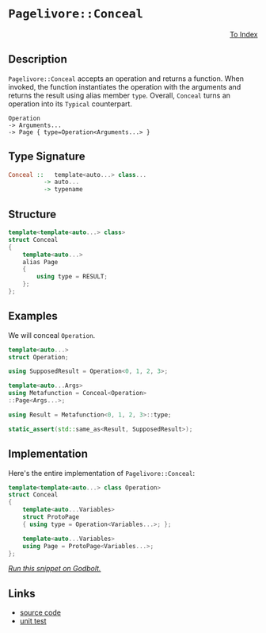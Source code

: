 <!-- Copyright 2024 Feng Mofan
SPDX-License-Identifier: Apache-2.0 -->

# `Pagelivore::Conceal`

<p style='text-align: right;'><a href="../../../facilities/metafunctions.md#pagelivore-conceal">To Index</a></p>

## Description

`Pagelivore::Conceal` accepts an operation and returns a function.
When invoked, the function instantiates the operation with the arguments and returns the result using alias member `type`.
Overall, `Conceal` turns an operation into its `Typical` counterpart.

<pre><code>Operation
-> Arguments...
-> Page { type=Operation&lt;Arguments...&gt; }</code></pre>

## Type Signature

```Haskell
Conceal ::   template<auto...> class... 
          -> auto...
          -> typename
```

## Structure

```C++
template<template<auto...> class>
struct Conceal
{
    template<auto...>
    alias Page
    {
        using type = RESULT;
    };
};
```

## Examples

We will conceal `Operation`.

```C++
template<auto...>
struct Operation;

using SupposedResult = Operation<0, 1, 2, 3>;

template<auto...Args>
using Metafunction = Conceal<Operation>
::Page<Args...>;

using Result = Metafunction<0, 1, 2, 3>::type;

static_assert(std::same_as<Result, SupposedResult>);
```

## Implementation

Here's the entire implementation of `Pagelivore::Conceal`:

```C++
template<template<auto...> class Operation>
struct Conceal
{
    template<auto...Variables>
    struct ProtoPage
    { using type = Operation<Variables...>; };

    template<auto...Variables>
    using Page = ProtoPage<Variables...>;
};
```

[*Run this snippet on Godbolt.*](https://godbolt.org/#z:OYLghAFBqd5QCxAYwPYBMCmBRdBLAF1QCcAaPECAMzwBtMA7AQwFtMQByARg9KtQYEAysib0QXACx8BBAKoBnTAAUAHpwAMvAFYTStJg1DIApACYAQuYukl9ZATwDKjdAGFUtAK4sGIAKwAzKSuADJ4DJgAcj4ARpjEIGYAnKQADqgKhE4MHt6%2BAcEZWY4C4ZExLPGJKbaY9qUMQgRMxAR5Pn5BdQ05za0E5dFxCUmpCi1tHQXdEwNDldVjAJS2qF7EyOwcBJgsaQa7JoFuu/uHmMduTF5EAHQPx9gA1MgGCgrPAPJpCUyNTxMGgAghNiF4HM8PAwtmIgcCTAB2Kwg55o55nA7/S4nG73B4ANVaeCYsXoCkBqPRYIhBGeymIqCIyiYwEuVLRSIszy8WSMGIAnr9nscACLfX7Ef45K5E4gksmYBQPO6AwLcpGi44ohEcjF7LFHXG3VAquUK8mU4Honl84D01mYEWBcUMpmoFls2XE0nklVqnWa7Xw%2BEAegAVJGo9HQ2GowAVbBCeNR2MgiPRzNp3UIsyBCJvLxYZ1uNAwzBpAgUwLYEMgzEXK5402PGvwmmQn5/AHquvA3kRe1CLxpYqYdAAJSVXlodLFEu7MpOGlIzy4q7Mq8CAb7DexTZNKuBxGA1drIIH/IAspgWlQvDDGs7xdDYbQrl2pT3z8CQCBPTibjHqe/ptr2ILwpe9pTgoM5zi6zw3neD4OEubgrmuG5bk8f4EEKOKBiCcyOMgAD6TAfAkBAQBM6B/gorCYOR1ZuDBcGrsOo6ZOObGzk8yzahwqy0Jw/i8H4HBaKQqCcG41jWM8CjrJsTrmIEPCkAQmhCasADWASSHcGiSFwiKBBo/gaGYABs1lmAAHPZ%2BicJIvAsBIGgrhJUkyRwvAKCAK5aZJQmkHAsAwIgIDrAQaS3OQlBoPsdAJFEjGcKo9nWQAtNZkjPMAyDIGuhlmLw46ECQeB0eu/CCCIYjsFIMiCIoKjqCFpC6OuADuUppJwPDCaJ4nadJnBfLccV0qgVDPJlOV5QVRUlXcZjPBAHjJfQxAinmXDLLwwVaKsEBIElaQpWQFAQBdV0gMAUibjQs4JAFECxGNsQRK0AqDbw33MMQApfLE2iYA4/2kElbCCF8DC0H9nVYLEXjANctC0AF3C8FgLCGMA4jI3gxAQ44ABuSpjZgqgQ7c2waREuwiZ1tB4LEUrAx4WBjQQ8ruTjpCU8QsTcaKewE2zRjaasVAGKeBJ4JgPVdhJGl1cIojiM1GttWoY3dfoBMoPJlj6OzAWQKsqCVjk2PZbRYqmJY1hmD5wvylglsQKsdhkzkLgMO4nidHoYQRMMVSjOuxTZAI0x%2BDHmRxwwCwjIk65%2B6hAj9FMIcFJn9T%2BznkyDBHizR7YpcJ3ocxtGnUcZ77ylbBIw0cGJpDebwvnzVluX5YVxVSGtG24JVu1qQdR0y6sCCYEwWCJD7pD6ZIgR3MkgSIpIxlmJI1mef41mpCzrmkO56l3NZXDWfZyT2bf/gmf4W/WV3Y2%2Bf5gWaTLYWRWdaKU14o3TujtNKbBOCtBYOTRE2UmCvAMPyLgyQ7hcCMuVfARBPZ6A1g1bW0hdZKH1p1XQm4%2BpMAGjjdundu7jQ4JNWKtxnizWeNA2B8DEEEzXKg9BGgNpbUujtPagQzCHV/iFU651UDbQSAlW6MihGjHYXAt4BMUFcBXC9XYxB3qfU6oDX6UNDHA1BuDSGgsYaMAIPDRGY0UZowxljKGeNJbbCkvgUmqFKbYykjTOmuwoZM3qGNNmHNfrc3cUdfmUNhaiyUOLfGRgpagEkXweWChFbK1VlDPBWsmqENkHrDqUkyFG2ls7KwZswne2trbAQ9tHYukqa7d2CRPZUytj0YufgICuBruucOFR056Fjo0AZ6Rk6NAbksQuvQS4DAmVnRoucy7DMbrXau%2BdE5V3mOXEZB01gbFboclmtDP6cDYcQGBcCEFqOQbwoyY8sEkBEdPCRJ054LyXpQdu59L6oOMoiV%2BiIzKSH3nldcdCv62B/sdUK4UooxWmvIsBqV0ocGgUtFgChybFXJigu4FwJiYIntVXBsh8EFJavIYhJSdAgGCBQqhQ1nId1Gp1XyjDposLmli/KOK8XPAJag4ldJNqKKuiIwI4j4VSJQJKnaqLFWjDxaOUiIrSJivItcvKfA6A6L0V9H6wNjEmpBmDMmUMrFwwRkjDxmBUbozEM4wWrjklRNIJ4/2Pjqa02QPTIJggQms3ZpzAUkTeYxMFnEsWEtkmDj/nLVkmSlYq1%2BGrXgeTGoSEKa1OlBtGXlOMKbGwNT4B1MaNjUMtETYu0sG7HuHtqqdJXssgOfSg4TKGZHWZkySg5AmWMnIMzK7toWXnfIOzx1NFLqOjOuzJ2h0znO/ZGzDlKWOU1GhHKfKXP5c8QV%2BLCViueRPN5srZ6kHnovUYK8z5uTGHcQIgR/CWRMp5F9iI74f05Zwb%2BQUr1r38Jvfw9kbLJEkMkMy28uDBBZoEXdPd/0fJ0mysqv691%2BVQ8sVYwssjOEkEAA)

## Links

- [source code](../../../../conceptrodon/pagelivore/conceal.hpp)
- [unit test](../../../../tests/unit/metafunctions/pagelivore/conceal.test.hpp)
